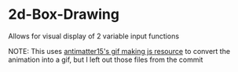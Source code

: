 # 2d-Box-Drawing
Allows for visual display of 2 variable input functions

NOTE: This uses <a href="https://github.com/antimatter15/jsgif"> antimatter15's gif making js resource</a> to convert the animation into a gif, but I left out those files from the commit
